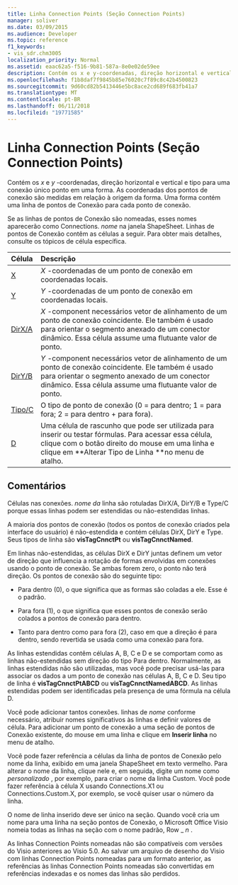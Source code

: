```yaml
---
title: Linha Connection Points (Seção Connection Points)
manager: soliver
ms.date: 03/09/2015
ms.audience: Developer
ms.topic: reference
f1_keywords:
- vis_sdr.chm3005
localization_priority: Normal
ms.assetid: eaac62a5-f516-9b81-587a-8e0e02de59ee
description: Contém os x e y-coordenadas, direção horizontal e vertical e tipo para uma conexão único ponto em uma forma. As coordenadas dos pontos de conexão são medidas em relação à origem da forma. Uma forma contém uma linha de pontos de Conexão para cada ponto de conexão.
ms.openlocfilehash: f1b8daf7f9845b85e76020c7f89c8c42b4500823
ms.sourcegitcommit: 9d60cd82b5413446e5bc8ace2cd689f683fb41a7
ms.translationtype: MT
ms.contentlocale: pt-BR
ms.lasthandoff: 06/11/2018
ms.locfileid: "19771585"
---
```

# <a name="connection-points-row-connection-points-section"></a>Linha Connection Points (Seção Connection Points)

Contém os *x* e *y* -coordenadas, direção horizontal e vertical e tipo para uma conexão único ponto em uma forma. As coordenadas dos pontos de conexão são medidas em relação à origem da forma. Uma forma contém uma linha de pontos de Conexão para cada ponto de conexão. 
  
Se as linhas de pontos de Conexão são nomeadas, esses nomes aparecerão como Connections. *nome* na janela ShapeSheet. Linhas de pontos de Conexão contêm as células a seguir. Para obter mais detalhes, consulte os tópicos de célula específica. 
  
|**Célula**|**Descrição**|
|:-----|:-----|
|[X](x-cell-connection-points-section.md) <br/> |*X* -coordenadas de um ponto de conexão em coordenadas locais.  <br/> |
|[Y](y-cell-connection-points-section.md) <br/> |*Y* -coordenadas de um ponto de conexão em coordenadas locais.  <br/> |
|[DirX/A](dirxa-cell-connection-points-section.md) <br/> |*X* -component necessários vetor de alinhamento de um ponto de conexão coincidente. Ele também é usado para orientar o segmento anexado de um conector dinâmico. Essa célula assume uma flutuante valor de ponto.  <br/> |
|[DirY/B](diryb-cell-connection-points-section.md) <br/> |*Y* -component necessários vetor de alinhamento de um ponto de conexão coincidente. Ele também é usado para orientar o segmento anexado de um conector dinâmico. Essa célula assume uma flutuante valor de ponto.  <br/> |
|[Tipo/C](typec-cell-connection-points-section.md) <br/> |O tipo de ponto de conexão (0 = para dentro; 1 = para fora; 2 = para dentro + para fora).  <br/> |
|[D](d-cell-connection-points-section.md) <br/> |Uma célula de rascunho que pode ser utilizada para inserir ou testar fórmulas. Para acessar essa célula, clique com o botão direito do mouse em uma linha e clique em **Alterar Tipo de Linha **no menu de atalho.<br/> |
   
## <a name="remarks"></a>Comentários

Células nas conexões. *nome da* linha são rotuladas DirX/A, DirY/B e Type/C porque essas linhas podem ser estendidas ou não-estendidas linhas. 
  
A maioria dos pontos de conexão (todos os pontos de conexão criados pela interface do usuário) é não-estendida e contém células DirX, DirY e Type. Seus tipos de linha são **visTagCnnctPt** ou **visTagCnnctNamed**.
  
Em linhas não-estendidas, as células DirX e DirY juntas definem um vetor de direção que influencia a rotação de formas envolvidas em conexões usando o ponto de conexão. Se ambas forem zero, o ponto não terá direção. Os pontos de conexão são do seguinte tipo:
  
- Para dentro (0), o que significa que as formas são coladas a ele. Esse é o padrão.
    
- Para fora (1), o que significa que esses pontos de conexão serão colados a pontos de conexão para dentro.
    
- Tanto para dentro como para fora (2), caso em que a direção é para dentro, sendo revertida se usada como uma conexão para fora.
    
As linhas estendidas contêm células A, B, C e D e se comportam como as linhas não-estendidas sem direção do tipo Para dentro. Normalmente, as linhas estendidas não são utilizadas, mas você pode precisar usá-las para associar os dados a um ponto de conexão nas células A, B, C e D. Seu tipo de linha é **visTagCnnctPtABCD** ou **visTagCnnctNamedABCD**. As linhas estendidas podem ser identificadas pela presença de uma fórmula na célula D. 
  
 Você pode adicionar tantos conexões.  linhas de *nome* conforme necessário, atribuir nomes significativos às linhas e definir valores de célula. Para adicionar um ponto de conexão a uma seção de pontos de Conexão existente, do mouse em uma linha e clique em **Inserir linha** no menu de atalho. 
  
Você pode fazer referência a células da linha de pontos de Conexão pelo nome da linha, exibido em uma janela ShapeSheet em texto vermelho. Para alterar o nome da linha, clique nele e, em seguida, digite um nome como *personalizado* , por exemplo, para criar o nome da linha Custom. Você pode fazer referência à célula X usando Connections.X1 ou Connections.Custom.X, por exemplo, se você quiser usar o número da linha. 
  
O nome de linha inserido deve ser único na seção. Quando você cria um nome para uma linha na seção pontos de Conexão, o Microsoft Office Visio nomeia todas as linhas na seção com o nome padrão, Row _ *n* . 
  
As linhas Connection Points nomeadas não são compatíveis com versões do Visio anteriores ao Visio 5.0. Ao salvar um arquivo de desenho do Visio com linhas Connection Points nomeadas para um formato anterior, as referências às linhas Connection Points nomeadas são convertidas em referências indexadas e os nomes das linhas são perdidos.
  


